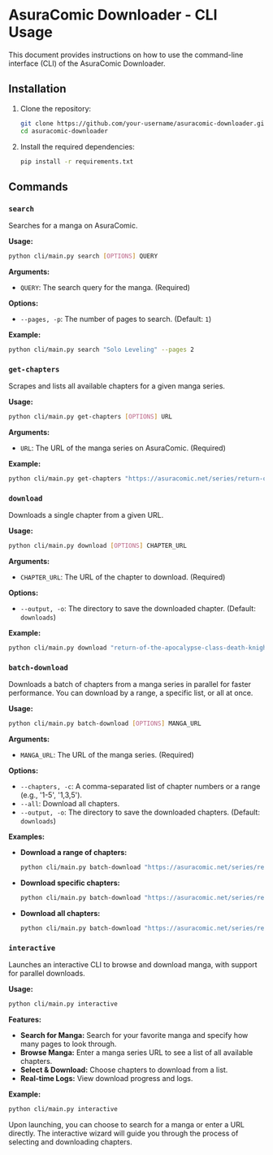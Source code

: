 # AsuraComic Downloader - CLI Usage

This document provides instructions on how to use the command-line interface (CLI) of the AsuraComic Downloader.

## Installation

1.  Clone the repository:
    ```bash
    git clone https://github.com/your-username/asuracomic-downloader.git
    cd asuracomic-downloader
    ```

2.  Install the required dependencies:
    ```bash
    pip install -r requirements.txt
    ```

## Commands

### `search`

Searches for a manga on AsuraComic.

**Usage:**

```bash
python cli/main.py search [OPTIONS] QUERY
```

**Arguments:**

*   `QUERY`: The search query for the manga. (Required)

**Options:**

*   `--pages, -p`: The number of pages to search. (Default: `1`)

**Example:**

```bash
python cli/main.py search "Solo Leveling" --pages 2
```

### `get-chapters`

Scrapes and lists all available chapters for a given manga series.

**Usage:**

```bash
python cli/main.py get-chapters [OPTIONS] URL
```

**Arguments:**

*   `URL`: The URL of the manga series on AsuraComic. (Required)

**Example:**

```bash
python cli/main.py get-chapters "https://asuracomic.net/series/return-of-the-apocalypse-class-death-knight-bc6665d9"
```

### `download`

Downloads a single chapter from a given URL.

**Usage:**

```bash
python cli/main.py download [OPTIONS] CHAPTER_URL
```

**Arguments:**

*   `CHAPTER_URL`: The URL of the chapter to download. (Required)

**Options:**

*   `--output, -o`: The directory to save the downloaded chapter. (Default: `downloads`)

**Example:**

```bash
python cli/main.py download "return-of-the-apocalypse-class-death-knight-bc6665d9/chapter/1" -o my_manga
```

### `batch-download`

Downloads a batch of chapters from a manga series in parallel for faster performance. You can download by a range, a specific list, or all at once.

**Usage:**

```bash
python cli/main.py batch-download [OPTIONS] MANGA_URL
```

**Arguments:**

*   `MANGA_URL`: The URL of the manga series. (Required)

**Options:**

*   `--chapters, -c`: A comma-separated list of chapter numbers or a range (e.g., '1-5', '1,3,5').
*   `--all`: Download all chapters.
*   `--output, -o`: The directory to save the downloaded chapters. (Default: `downloads`)

**Examples:**

*   **Download a range of chapters:**
    ```bash
    python cli/main.py batch-download "https://asuracomic.net/series/return-of-the-apocalypse-class-death-knight-bc6665d9" --chapters "1-5"
    ```

*   **Download specific chapters:**
    ```bash
    python cli/main.py batch-download "https://asuracomic.net/series/return-of-the-apocalypse-class-death-knight-bc6665d9" --chapters "1,3,5"
    ```

*   **Download all chapters:**
    ```bash
    python cli/main.py batch-download "https://asuracomic.net/series/return-of-the-apocalypse-class-death-knight-bc6665d9" --all
    ```

### `interactive`

Launches an interactive CLI to browse and download manga, with support for parallel downloads.

**Usage:**

```bash
python cli/main.py interactive
```

**Features:**

*   **Search for Manga:** Search for your favorite manga and specify how many pages to look through.
*   **Browse Manga:** Enter a manga series URL to see a list of all available chapters.
*   **Select & Download:** Choose chapters to download from a list.
*   **Real-time Logs:** View download progress and logs.

**Example:**

```bash
python cli/main.py interactive
```

Upon launching, you can choose to search for a manga or enter a URL directly. The interactive wizard will guide you through the process of selecting and downloading chapters.
